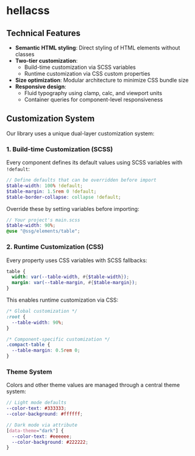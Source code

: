 # hellacss

## Technical Features

- **Semantic HTML styling**: Direct styling of HTML elements without classes
- **Two-tier customization**:
  - Build-time customization via SCSS variables
  - Runtime customization via CSS custom properties
- **Size optimization**: Modular architecture to minimize CSS bundle size
- **Responsive design**:
  - Fluid typography using clamp, calc, and viewport units
  - Container queries for component-level responsiveness

## Customization System

Our library uses a unique dual-layer customization system:

### 1. Build-time Customization (SCSS)

Every component defines its default values using SCSS variables with `!default`:

```scss
// Define defaults that can be overridden before import
$table-width: 100% !default;
$table-margin: 1.5rem 0 !default;
$table-border-collapse: collapse !default;
```

Override these by setting variables before importing:

```scss
// Your project's main.scss
$table-width: 90%;
@use "@ssg/elements/table";
```

### 2. Runtime Customization (CSS)

Every property uses CSS variables with SCSS fallbacks:

```scss
table {
  width: var(--table-width, #{$table-width});
  margin: var(--table-margin, #{$table-margin});
}
```

This enables runtime customization via CSS:

```css
/* Global customization */
:root {
  --table-width: 90%;
}

/* Component-specific customization */
.compact-table {
  --table-margin: 0.5rem 0;
}
```

### Theme System

Colors and other theme values are managed through a central theme system:

```scss
// Light mode defaults
--color-text: #333333;
--color-background: #ffffff;

// Dark mode via attribute
[data-theme="dark"] {
  --color-text: #eeeeee;
  --color-background: #222222;
}
```
